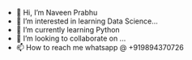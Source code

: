 - 👋 Hi, I’m Naveen Prabhu
- 👀 I’m interested in learning Data Science...
- 🌱 I’m currently learning Python
- 💞️ I’m looking to collaborate on ...
- 📫 How to reach me whatsapp @ +919894370726

<!---
anaveenprabhu/anaveenprabhu is a ✨ special ✨ repository because its `README.md` (this file) appears on your GitHub profile.
You can click the Preview link to take a look at your changes.
--->
